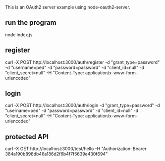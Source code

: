 This is an OAuth2 server example using node-oauth2-server.

## run the program 
node index.js

## register
curl -X POST http://localhost:3000/auth/register -d "grant_type=password" -d "username=ped" -d "password=password" -d "client_id=null" -d "client_secret=null" -H "Content-Type: application/x-www-form-urlencoded"

## login
curl -X POST http://localhost:3000/auth/login -d "grant_type=password" -d "username=ped" -d "password=password" -d "client_id=null" -d "client_secret=null" -H "Content-Type: application/x-www-form-urlencoded"

## protected API
curl -X GET http://localhost:3000/test/hello -H "Authorization: Bearer 384a190b898db46a186d2f6b4f7f5639e430f694"